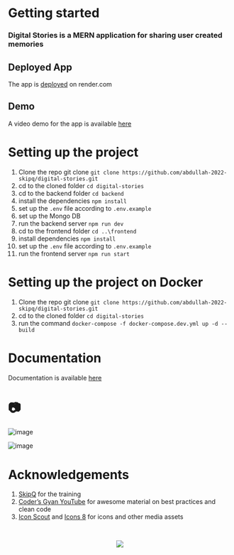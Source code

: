 # Getting started

### Digital Stories is a MERN application for sharing user created memories

## Deployed App
The app is [deployed](https://digital-stories.onrender.com) on render.com

## Demo
A video demo for the app is available [here](https://drive.google.com/file/d/1c_Hjcbc5sg5yAgKE-pxTibf1-l84ixQo/view?usp=sharing)

# Setting up the project

1. Clone the repo git clone `git clone https://github.com/abdullah-2022-skipq/digital-stories.git`
2. cd to the cloned folder `cd digital-stories`
3. cd to the backend folder `cd backend`
4. install the dependencies `npm install`
5. set up the `.env` file according to `.env.example`
6. set up the Mongo DB 
7. run the backend server `npm run dev`
8. cd to the frontend folder `cd ..\frontend`
9. install dependencies `npm install`
10. set up the `.env` file according to `.env.example`
11. run the frontend server `npm run start`

# Setting up the project on Docker
1. Clone the repo git clone `git clone https://github.com/abdullah-2022-skipq/digital-stories.git`
2. cd to the cloned folder `cd digital-stories`
3. run the command `docker-compose -f docker-compose.dev.yml up -d --build`

# Documentation
Documentation is available [here](https://www.notion.so/Documentation-Digital-Stories-7d0419baaff84814a072110aea7a7a70)

# 📷
![image](https://user-images.githubusercontent.com/111970567/214354455-351317f3-f01a-49d1-8e3a-7e33e927c490.png)

![image](https://user-images.githubusercontent.com/111970567/214356118-d5be3842-3d45-4dc5-b910-497c1b5a9001.png)

# Acknowledgements

1. [SkipQ](https://www.skipq.org) for the training 
2. [Coder’s Gyan YouTube](https://www.youtube.com/channel/UCo9xTRmg1SqQ5JSsA2fAgJw) for awesome material on best practices and clean code
3. [Icon Scout](https://www.iconscout.com) and [Icons 8](https://icons8.com/) for icons and other media assets

<br />

<p align="center">
  <img src=https://user-images.githubusercontent.com/111970567/214841637-f169cef4-7704-42a5-a25f-f2a09f30dc95.svg />
</p>
